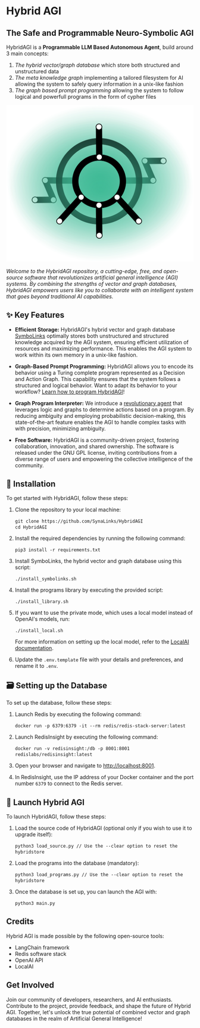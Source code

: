 # Hybrid AGI
## The Safe and Programmable Neuro-Symbolic AGI

HybridAGI is a **Programmable LLM Based Autonomous Agent**, build around 3 main concepts:
1. *The hybrid vector/graph database* which store both structured and unstructured data
2. *The meta knowledge graph* implementing a tailored filesystem for AI allowing the system to safely query information in a unix-like fashion
3. *The graph based prompt programming* allowing the system to follow logical and powerfull programs in the form of cypher files

![logo](img/synalinks_logo.png)

*Welcome to the HybridAGI repository, a cutting-edge, free, and open-source software that revolutionizes artificial general intelligence (AGI) systems. By combining the strengths of vector and graph databases, HybridAGI empowers users like you to collaborate with an intelligent system that goes beyond traditional AI capabilities.*

## ✨ Key Features

- **Efficient Storage:** HybridAGI's hybrid vector and graph database [SymboLinks](https://github.com/SynaLinks/SymboLinks) optimally stores both unstructured and structured knowledge acquired by the AGI system, ensuring efficient utilization of resources and maximizing performance. This enables the AGI system to work within its own memory in a unix-like fashion.

- **Graph-Based Prompt Programming:** HybridAGI allows you to encode its behavior using a Turing complete program represented as a Decision and Action Graph. This capability ensures that the system follows a structured and logical behavior. Want to adapt its behavior to your workflow? [Learn how to program HybridAGI](https://github.com/SynaLinks/HybridAGI-library)!

- **Graph Program Interpreter:** We introduce a [revolutionary agent](hybrid_agi/agents/grapĥ_program_interpreter.py) that leverages logic and graphs to determine actions based on a program. By reducing ambiguity and employing probabilistic decision-making, this state-of-the-art feature enables the AGI to handle complex tasks with with precision, minimizing ambiguity.

- **Free Software:** HybridAGI is a community-driven project, fostering collaboration, innovation, and shared ownership. The software is released under the GNU GPL license, inviting contributions from a diverse range of users and empowering the collective intelligence of the community.

## 🎉 Installation

To get started with HybridAGI, follow these steps:

1. Clone the repository to your local machine:
   ```
   git clone https://github.com/SynaLinks/HybridAGI
   cd HybridAGI
   ```

2. Install the required dependencies by running the following command:
   ```
   pip3 install -r requirements.txt
   ```

3. Install SymboLinks, the hybrid vector and graph database using this script:
   ```
   ./install_symbolinks.sh
   ```

4. Install the programs library by executing the provided script:
   ```
   ./install_library.sh
   ```

5. If you want to use the private mode, which uses a local model instead of OpenAI's models, run:
   ```
   ./install_local.sh
   ```

   For more information on setting up the local model, refer to the [LocalAI documentation](https://github.com/go-skynet/LocalAI).

6. Update the `.env.template` file with your details and preferences, and rename it to `.env`.

## 🗃️ Setting up the Database

To set up the database, follow these steps:

1. Launch Redis by executing the following command:
   ```
   docker run -p 6379:6379 -it --rm redis/redis-stack-server:latest
   ```

2. Launch RedisInsight by executing the following command:
   ```
   docker run -v redisinsight:/db -p 8001:8001 redislabs/redisinsight:latest
   ```

3. Open your browser and navigate to [http://localhost:8001](http://localhost:8001).

4. In RedisInsight, use the IP address of your Docker container and the port number `6379` to connect to the Redis server.

## 🚀 Launch Hybrid AGI

To launch HybridAGI, follow these steps:

1. Load the source code of HybridAGI (optional only if you wish to use it to upgrade itself):
   ```
   python3 load_source.py // Use the --clear option to reset the hybridstore
   ```

2. Load the programs into the database (mandatory):
   ```
   python3 load_programs.py // Use the --clear option to reset the hybridstore
   ```

3. Once the database is set up, you can launch the AGI with:
   ```
   python3 main.py
   ```

## Credits

Hybrid AGI is made possible by the following open-source tools:

- LangChain framework
- Redis software stack
- OpenAI API
- LocalAI

## Get Involved

Join our community of developers, researchers, and AI enthusiasts. Contribute to the project, provide feedback, and shape the future of Hybrid AGI. Together, let's unlock the true potential of combined vector and graph databases in the realm of Artificial General Intelligence!